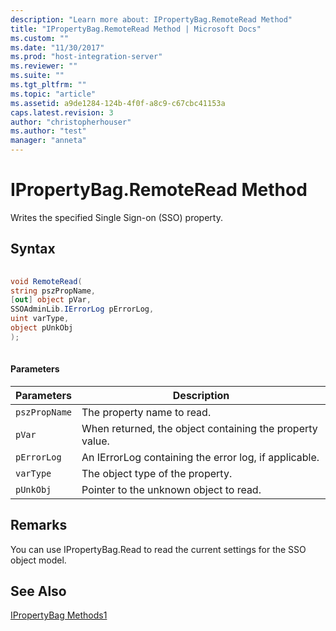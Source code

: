 ```yaml
---
description: "Learn more about: IPropertyBag.RemoteRead Method"
title: "IPropertyBag.RemoteRead Method | Microsoft Docs"
ms.custom: ""
ms.date: "11/30/2017"
ms.prod: "host-integration-server"
ms.reviewer: ""
ms.suite: ""
ms.tgt_pltfrm: ""
ms.topic: "article"
ms.assetid: a9de1284-124b-4f0f-a8c9-c67cbc41153a
caps.latest.revision: 3
author: "christopherhouser"
ms.author: "test"
manager: "anneta"
---
```

# IPropertyBag.RemoteRead Method
Writes the specified Single Sign-on (SSO) property.  
  
## Syntax  
  
```csharp  
  
void RemoteRead(  
string pszPropName,   
[out] object pVar,  
SSOAdminLib.IErrorLog pErrorLog,  
uint varType,  
object pUnkObj  
);  
  
```  
  
#### Parameters  
  
|Parameters|Description|  
|----------------|-----------------|  
|`pszPropName`|The property name to read.|  
|`pVar`|When returned, the object containing the property value.|  
|`pErrorLog`|An IErrorLog containing the error log, if applicable.|  
|`varType`|The object type of the property.|  
|`pUnkObj`|Pointer to the unknown object to read.|  
  
## Remarks  
 You can use IPropertyBag.Read to read the current settings for the SSO object model.  
  
## See Also  
 [IPropertyBag Methods1](../esso/ipropertybag-methods1.md)
